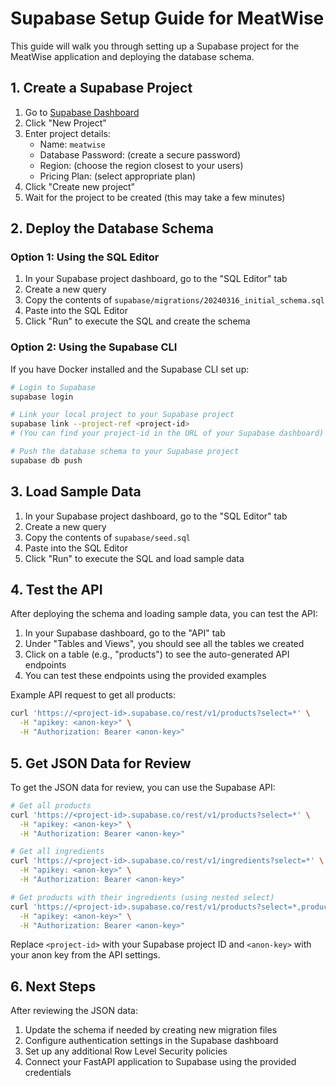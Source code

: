 # Supabase Setup Guide for MeatWise

This guide will walk you through setting up a Supabase project for the MeatWise application and deploying the database schema.

## 1. Create a Supabase Project

1. Go to [Supabase Dashboard](https://supabase.com/dashboard)
2. Click "New Project"
3. Enter project details:
   - Name: `meatwise`
   - Database Password: (create a secure password)
   - Region: (choose the region closest to your users)
   - Pricing Plan: (select appropriate plan)
4. Click "Create new project"
5. Wait for the project to be created (this may take a few minutes)

## 2. Deploy the Database Schema

### Option 1: Using the SQL Editor

1. In your Supabase project dashboard, go to the "SQL Editor" tab
2. Create a new query
3. Copy the contents of `supabase/migrations/20240316_initial_schema.sql`
4. Paste into the SQL Editor
5. Click "Run" to execute the SQL and create the schema

### Option 2: Using the Supabase CLI

If you have Docker installed and the Supabase CLI set up:

```bash
# Login to Supabase
supabase login

# Link your local project to your Supabase project
supabase link --project-ref <project-id>
# (You can find your project-id in the URL of your Supabase dashboard)

# Push the database schema to your Supabase project
supabase db push
```

## 3. Load Sample Data

1. In your Supabase project dashboard, go to the "SQL Editor" tab
2. Create a new query
3. Copy the contents of `supabase/seed.sql`
4. Paste into the SQL Editor
5. Click "Run" to execute the SQL and load sample data

## 4. Test the API

After deploying the schema and loading sample data, you can test the API:

1. In your Supabase dashboard, go to the "API" tab
2. Under "Tables and Views", you should see all the tables we created
3. Click on a table (e.g., "products") to see the auto-generated API endpoints
4. You can test these endpoints using the provided examples

Example API request to get all products:

```bash
curl 'https://<project-id>.supabase.co/rest/v1/products?select=*' \
  -H "apikey: <anon-key>" \
  -H "Authorization: Bearer <anon-key>"
```

## 5. Get JSON Data for Review

To get the JSON data for review, you can use the Supabase API:

```bash
# Get all products
curl 'https://<project-id>.supabase.co/rest/v1/products?select=*' \
  -H "apikey: <anon-key>" \
  -H "Authorization: Bearer <anon-key>"

# Get all ingredients
curl 'https://<project-id>.supabase.co/rest/v1/ingredients?select=*' \
  -H "apikey: <anon-key>" \
  -H "Authorization: Bearer <anon-key>"

# Get products with their ingredients (using nested select)
curl 'https://<project-id>.supabase.co/rest/v1/products?select=*,product_ingredients(ingredient_id(name,description,risk_level))' \
  -H "apikey: <anon-key>" \
  -H "Authorization: Bearer <anon-key>"
```

Replace `<project-id>` with your Supabase project ID and `<anon-key>` with your anon key from the API settings.

## 6. Next Steps

After reviewing the JSON data:

1. Update the schema if needed by creating new migration files
2. Configure authentication settings in the Supabase dashboard
3. Set up any additional Row Level Security policies
4. Connect your FastAPI application to Supabase using the provided credentials 